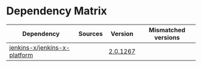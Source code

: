 # Dependency Matrix

Dependency | Sources | Version | Mismatched versions
---------- | ------- | ------- | -------------------
[jenkins-x/jenkins-x-platform](https://github.com/jenkins-x/jenkins-x-platform.git) |  | [2.0.1267](https://github.com/jenkins-x/jenkins-x-platform/releases/tag/v2.0.1267) | 
